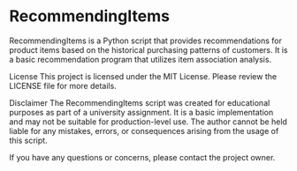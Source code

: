 # RecommendingItems
RecommendingItems is a Python script that provides recommendations for product items based on the historical purchasing patterns of customers. It is a basic recommendation program that utilizes item association analysis.

License
This project is licensed under the MIT License. Please review the LICENSE file for more details.

Disclaimer
The RecommendingItems script was created for educational purposes as part of a university assignment. It is a basic implementation and may not be suitable for production-level use. The author cannot be held liable for any mistakes, errors, or consequences arising from the usage of this script.

If you have any questions or concerns, please contact the project owner.
